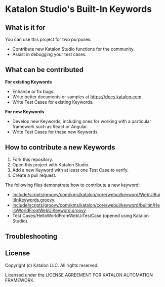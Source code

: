 Katalon Studio's Built-In Keywords
==================================

## What is it for

You can use this project for two purposes:
* Contribute new Katalon Studio functions for the community.
* Assist in debugging your test cases.

## What can be contributed

**For existing Keywords**
* Enhance or fix bugs.
* Write better documents or samples at https://docs.katalon.com.
* Write Test Cases for existing Keywords.

**For new Keywords**
* Develop new Keywords, including ones for working with a particular framework such as React or Angular.
* Write Test Cases for these new Keywords.

## How to contribute a new Keywords

1. Fork this repository.
2. Open this project with Katalon Studio.
3. Add a new Keyword with at least one Test Case to verify.
4. Create a pull request.

The following files demonstrate how to contribute a new keyword:
* [Include/scripts/groovy/com/kms/katalon/core/webui/keyword/WebUiBuiltInKeywords.groovy](Include/scripts/groovy/com/kms/katalon/core/webui/keyword/WebUiBuiltInKeywords.groovy).
* [Include/scripts/groovy/com/kms/katalon/core/webui/keyword/builtin/HelloWorldFromWebUiKeyword.groovy](Include/scripts/groovy/com/kms/katalon/core/webui/keyword/builtin/HelloWorldFromWebUiKeyword.groovy).
* Test Cases/HelloWorldFromWebUiTestCase (opened using Katalon Studio).

## Troubleshooting

## License

Copyright (c) Katalon LLC. All rights reserved.

Licensed under the LICENSE AGREEMENT FOR KATALON AUTOMATION FRAMEWORK.
